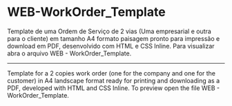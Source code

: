 # WEB-WorkOrder_Template

Template de uma Ordem de Serviço de 2 vias (Uma empresarial e outra para o cliente) em tamanho A4 formato paisagem pronto para impressão e download em PDF, desenvolvido com HTML e CSS Inline. Para visualizar abra o arquivo WEB - WorkOrder_Template.

----------------------------------------------------------------------------------------------------------------------------------------------------------------------------------------------------------------------------------------------------------------------------

Template for a 2 copies work order (one for the company and one for the customer) in A4 landscape format ready for printing and downloading as a PDF, developed with HTML and CSS Inline. To preview open the file WEB - WorkOrder_Template.

